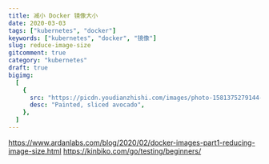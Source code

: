 ```yaml
---
title: 减小 Docker 镜像大小
date: 2020-03-03
tags: ["kubernetes", "docker"]
keywords: ["kubernetes", "docker", "镜像"]
slug: reduce-image-size
gitcomment: true
category: "kubernetes"
draft: true
bigimg:
  [
    {
      src: "https://picdn.youdianzhishi.com/images/photo-1581375279144-bb3b381c7046.png",
      desc: "Painted, sliced avocado",
    },
  ]
---
```


https://www.ardanlabs.com/blog/2020/02/docker-images-part1-reducing-image-size.html
https://kinbiko.com/go/testing/beginners/
